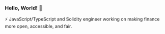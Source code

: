 ### Hello, World! 👋

⚡ JavaScript/TypeScript and Solidity engineer working on making finance more open, accessible, and fair.
